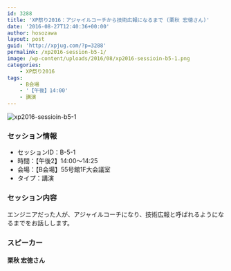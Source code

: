 ```yaml
---
id: 3288
title: 'XP祭り2016：アジャイルコーチから技術広報になるまで (栗秋 宏徳さん)'
date: '2016-08-27T12:40:36+00:00'
author: hosozawa
layout: post
guid: 'http://xpjug.com/?p=3288'
permalink: /xp2016-session-b5-1/
image: /wp-content/uploads/2016/08/xp2016-sessioin-b5-1.png
categories:
    - XP祭り2016
tags:
    - B会場
    - '【午後】14:00'
    - 講演
---
```


![xp2016-sessioin-b5-1](http://xpjug.com/wp-content/uploads/2016/08/xp2016-sessioin-b5-1.png)

### セッション情報

- セッションID：B-5-1
- 時間：【午後2】14:00～14:25
- 会場：【B会場】55号館1F大会議室
- タイプ：講演

### セッション内容

エンジニアだった人が、アジャイルコーチになり、技術広報と呼ばれるようになるまでをお話しします。

### スピーカー

#### 栗秋 宏徳さん